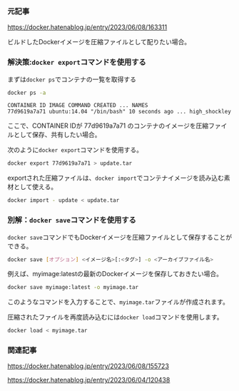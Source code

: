 <!--
title:   Dockerイメージを圧縮ファイルとして保存・配布する
tags:    Docker,docker-compose,dockerfile
id:      a436f4bcd940db3ea511
private: false
-->
### 元記事

https://docker.hatenablog.jp/entry/2023/06/08/163311




ビルドしたDockerイメージを圧縮ファイルとして配りたい場合。

### 解決策:`docker export`コマンドを使用する

まずは`docker ps`でコンテナの一覧を取得する

```sh
docker ps -a
```

```
CONTAINER ID IMAGE COMMAND CREATED ... NAMES
77d9619a7a71 ubuntu:14.04 "/bin/bash" 10 seconds ago ... high_shockley
```

ここで、CONTAINER IDが
77d9619a7a71
のコンテナのイメージを圧縮ファイルとして保存、共有したい場合。

次のように`docker export`コマンドを使用する。

```sh
docker export 77d9619a7a71 > update.tar
```

exportされた圧縮ファイルは、`docker import`でコンテナイメージを読み込む素材として使える。

```sh
docker import - update < update.tar
```


### 別解：`docker save`コマンドを使用する

`docker save`コマンドでもDockerイメージを圧縮ファイルとして保存することができる。

```sh
docker save [オプション] <イメージ名>[:<タグ>] -o <アーカイブファイル名>
```

例えば、myimage:latestの最新のDockerイメージを保存しておきたい場合。

```sh
docker save myimage:latest -o myimage.tar
```

このようなコマンドを入力することで、`myimage.tar`ファイルが作成されます。

圧縮されたファイルを再度読み込むには`docker load`コマンドを使用します。

```sh
docker load < myimage.tar
```


### 関連記事

https://docker.hatenablog.jp/entry/2023/06/08/155723


https://docker.hatenablog.jp/entry/2023/06/04/120438